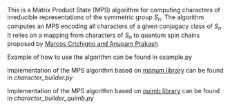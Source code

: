 This is a Matrix Product State (MPS) algorithm for computing characters of irreducible representations of the symmetric group $S_n$. 
The algorithm computes an MPS encoding all characters of a given conjugacy class of $S_n$. It relies on a mapping from characters of $S_n$ to quantum spin chains  proposed by
[Marcos Crichigno and Anupam Prakash](https://arxiv.org/abs/2404.04322)

Example of how to use the algorithm can be found in example.py

Implementation of the MPS algorithm based on [mpnum library](https://mpnum.readthedocs.io/en/latest/) can be found in _character_builder.py_

Implementation of the MPS algorithm based on [quimb library](https://quimb.readthedocs.io/en/latest/) can be found in _character_builder_quimb.py_
